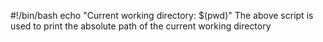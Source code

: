 #!/bin/bash
echo "Current working directory: $(pwd)"
The above script is used to print the absolute path of the current working directory


